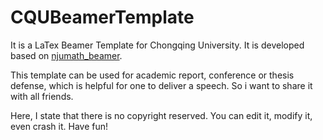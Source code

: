 # CQUBeamerTemplate
It is a LaTex Beamer Template for Chongqing University. It is developed based on [njumath_beamer](https://github.com/YLiu1231/njumath_beamer).

This template can be used for academic report, conference or thesis defense, which is helpful for one to deliver a speech. So i want to share it with all friends.

Here, I state that there is no copyright reserved. You can edit it, modify it, even crash it. Have fun!
